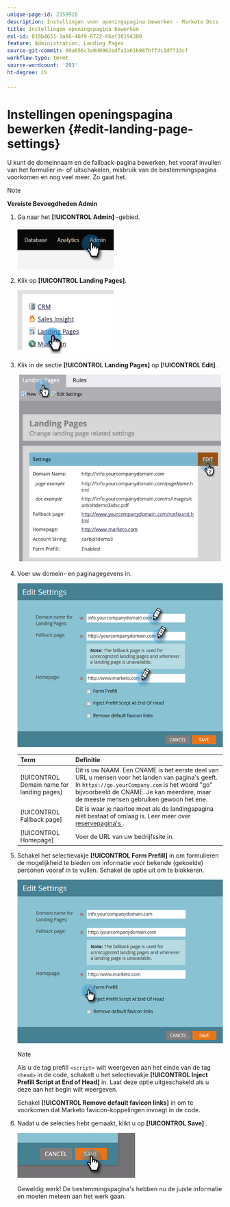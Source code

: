 ```yaml
---
unique-page-id: 2359918
description: Instellingen voor openingspagina bewerken - Marketo Docs - Productdocumentatie
title: Instellingen openingspagina bewerken
exl-id: 019b4651-3a66-46f9-8722-66af30194380
feature: Administration, Landing Pages
source-git-commit: 09a656c3a0d0002edfa1a61b987bff4c1dff33cf
workflow-type: tm+mt
source-wordcount: '203'
ht-degree: 1%

---
```


# Instellingen openingspagina bewerken {#edit-landing-page-settings}

U kunt de domeinnaam en de fallback-pagina bewerken, het vooraf invullen van het formulier in- of uitschakelen, misbruik van de bestemmingspagina voorkomen en nog veel meer. Zo gaat het.

>[!NOTE]
>
>**Vereiste Bevoegdheden Admin**

1. Ga naar het **[!UICONTROL Admin]** -gebied.

   ![](assets/edit-landing-page-settings-1.png)

1. Klik op **[!UICONTROL Landing Pages]**.

   ![](assets/edit-landing-page-settings-2.png)

1. Klik in de sectie **[!UICONTROL Landing Pages]** op **[!UICONTROL Edit]** .

   ![](assets/edit-landing-page-settings-3.png)

1. Voer uw domein- en paginagegevens in.

   ![](assets/edit-landing-page-settings-4.png)

   | Term | Definitie |
   |---|---|
   | [!UICONTROL Domain name for landing pages] | Dit is uw NAAM. Een CNAME is het eerste deel van URL u mensen voor het landen van pagina&#39;s geeft. In `https://go.yourCompany.com` is het woord &quot;go&quot; bijvoorbeeld de CNAME. Je kan meerdere, maar de meeste mensen gebruiken gewoon het ene. |
   | [!UICONTROL Fallback page] | Dit is waar je naartoe moet als de landingspagina niet bestaat of omlaag is. Leer meer over [ reservepagina&#39;s ](/help/marketo/product-docs/administration/settings/set-a-fallback-page.md). |
   | [!UICONTROL Homepage] | Voer de URL van uw bedrijfssite in. |

1. Schakel het selectievakje **[!UICONTROL Form Prefill]** in om formulieren de mogelijkheid te bieden om informatie voor bekende (gekoelde) personen vooraf in te vullen. Schakel de optie uit om te blokkeren.

   ![](assets/edit-landing-page-settings-5.png)

   >[!NOTE]
   >
   >Als u de tag prefill `<script>` wilt weergeven aan het einde van de tag `<head>` in de code, schakelt u het selectievakje **[!UICONTROL Inject Prefill Script at End of Head]** in. Laat deze optie uitgeschakeld als u deze aan het begin wilt weergeven.
   >
   >Schakel **[!UICONTROL Remove default favicon links]** in om te voorkomen dat Marketo favicon-koppelingen invoegt in de code.

1. Nadat u de selecties hebt gemaakt, klikt u op **[!UICONTROL Save]** .

   ![](assets/edit-landing-page-settings-6.png)

   Geweldig werk! De bestemmingspagina&#39;s hebben nu de juiste informatie en moeten meteen aan het werk gaan.
